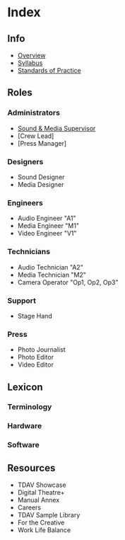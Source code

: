 # Index
## Info
- [Overview](info/overview.md)
- [Syllabus](info/syllabus.md)
- [Standards of Practice](info/standardsOfPractice.md)
## Roles
### Administrators
- [Sound & Media Supervisor](roles/admin/sound_and_media_supervisor.md)
- [Crew Lead]
- [Press Manager]
### Designers
- Sound Designer
- Media Designer
### Engineers
- Audio Engineer "A1"
- Media Engineer "M1"
- Video Engineer "V1"
### Technicians
- Audio Technician "A2"
- Media Technician "M2"
- Camera Operator "Op1, Op2, Op3"
### Support
- Stage Hand
### Press
- Photo Journalist
- Photo Editor
- Video Editor
## Lexicon
### Terminology
### Hardware
### Software
## Resources
- TDAV Showcase
- Digital Theatre+
- Manual Annex
- Careers
- TDAV Sample Library
- For the Creative
- Work Life Balance

